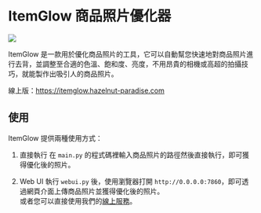 # ItemGlow 商品照片優化器

<img src ="https://src.hazelnut-paradise.com/ItemGlow-logo.png?content-type=image/png"/>

ItemGlow 是一款用於優化商品照片的工具，它可以自動幫您快速地對商品照片進行去背，並調整至合適的色溫、飽和度、亮度，不用昂貴的相機或高超的拍攝技巧，就能製作出吸引人的商品照片。

線上版：https://itemglow.hazelnut-paradise.com

## 使用

ItemGlow 提供兩種使用方式：

1. 直接執行
在 `main.py` 的程式碼裡輸入商品照片的路徑然後直接執行，即可獲得優化後的照片。

2. Web UI
執行 `webui.py` 後，使用瀏覽器打開 `http://0.0.0.0:7860`，即可透過網頁介面上傳商品照片並獲得優化後的照片。<br />
或者您可以直接使用我們的[線上服務](https://itemglow.hazelnut-paradise.com)。